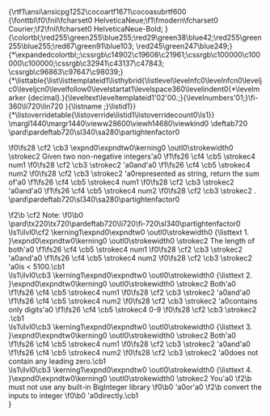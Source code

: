 {\rtf1\ansi\ansicpg1252\cocoartf1671\cocoasubrtf600
{\fonttbl\f0\fnil\fcharset0 HelveticaNeue;\f1\fmodern\fcharset0 Courier;\f2\fnil\fcharset0 HelveticaNeue-Bold;
}
{\colortbl;\red255\green255\blue255;\red29\green38\blue42;\red255\green255\blue255;\red67\green91\blue103;
\red245\green247\blue249;}
{\*\expandedcolortbl;;\cssrgb\c14902\c19608\c21961;\cssrgb\c100000\c100000\c100000;\cssrgb\c32941\c43137\c47843;
\cssrgb\c96863\c97647\c98039;}
{\*\listtable{\list\listtemplateid1\listhybrid{\listlevel\levelnfc0\levelnfcn0\leveljc0\leveljcn0\levelfollow0\levelstartat1\levelspace360\levelindent0{\*\levelmarker \{decimal\}.}{\leveltext\leveltemplateid1\'02\'00.;}{\levelnumbers\'01;}\fi-360\li720\lin720 }{\listname ;}\listid1}}
{\*\listoverridetable{\listoverride\listid1\listoverridecount0\ls1}}
\margl1440\margr1440\vieww28600\viewh14680\viewkind0
\deftab720
\pard\pardeftab720\sl340\sa280\partightenfactor0

\f0\fs28 \cf2 \cb3 \expnd0\expndtw0\kerning0
\outl0\strokewidth0 \strokec2 Given two non-negative integers\'a0
\f1\fs26 \cf4 \cb5 \strokec4 num1
\f0\fs28 \cf2 \cb3 \strokec2 \'a0and\'a0
\f1\fs26 \cf4 \cb5 \strokec4 num2
\f0\fs28 \cf2 \cb3 \strokec2 \'a0represented as string, return the sum of\'a0
\f1\fs26 \cf4 \cb5 \strokec4 num1
\f0\fs28 \cf2 \cb3 \strokec2 \'a0and\'a0
\f1\fs26 \cf4 \cb5 \strokec4 num2
\f0\fs28 \cf2 \cb3 \strokec2 .\
\pard\pardeftab720\sl340\sa280\partightenfactor0

\f2\b \cf2 Note:
\f0\b0 \
\pard\tx220\tx720\pardeftab720\li720\fi-720\sl340\partightenfactor0
\ls1\ilvl0\cf2 \kerning1\expnd0\expndtw0 \outl0\strokewidth0 {\listtext	1.	}\expnd0\expndtw0\kerning0
\outl0\strokewidth0 \strokec2 The length of both\'a0
\f1\fs26 \cf4 \cb5 \strokec4 num1
\f0\fs28 \cf2 \cb3 \strokec2 \'a0and\'a0
\f1\fs26 \cf4 \cb5 \strokec4 num2
\f0\fs28 \cf2 \cb3 \strokec2 \'a0is < 5100.\cb1 \
\ls1\ilvl0\cb3 \kerning1\expnd0\expndtw0 \outl0\strokewidth0 {\listtext	2.	}\expnd0\expndtw0\kerning0
\outl0\strokewidth0 \strokec2 Both\'a0
\f1\fs26 \cf4 \cb5 \strokec4 num1
\f0\fs28 \cf2 \cb3 \strokec2 \'a0and\'a0
\f1\fs26 \cf4 \cb5 \strokec4 num2
\f0\fs28 \cf2 \cb3 \strokec2 \'a0contains only digits\'a0
\f1\fs26 \cf4 \cb5 \strokec4 0-9
\f0\fs28 \cf2 \cb3 \strokec2 .\cb1 \
\ls1\ilvl0\cb3 \kerning1\expnd0\expndtw0 \outl0\strokewidth0 {\listtext	3.	}\expnd0\expndtw0\kerning0
\outl0\strokewidth0 \strokec2 Both\'a0
\f1\fs26 \cf4 \cb5 \strokec4 num1
\f0\fs28 \cf2 \cb3 \strokec2 \'a0and\'a0
\f1\fs26 \cf4 \cb5 \strokec4 num2
\f0\fs28 \cf2 \cb3 \strokec2 \'a0does not contain any leading zero.\cb1 \
\ls1\ilvl0\cb3 \kerning1\expnd0\expndtw0 \outl0\strokewidth0 {\listtext	4.	}\expnd0\expndtw0\kerning0
\outl0\strokewidth0 \strokec2 You\'a0
\f2\b must not use any built-in BigInteger library
\f0\b0 \'a0or\'a0
\f2\b convert the inputs to integer
\f0\b0 \'a0directly.\cb1 \
}